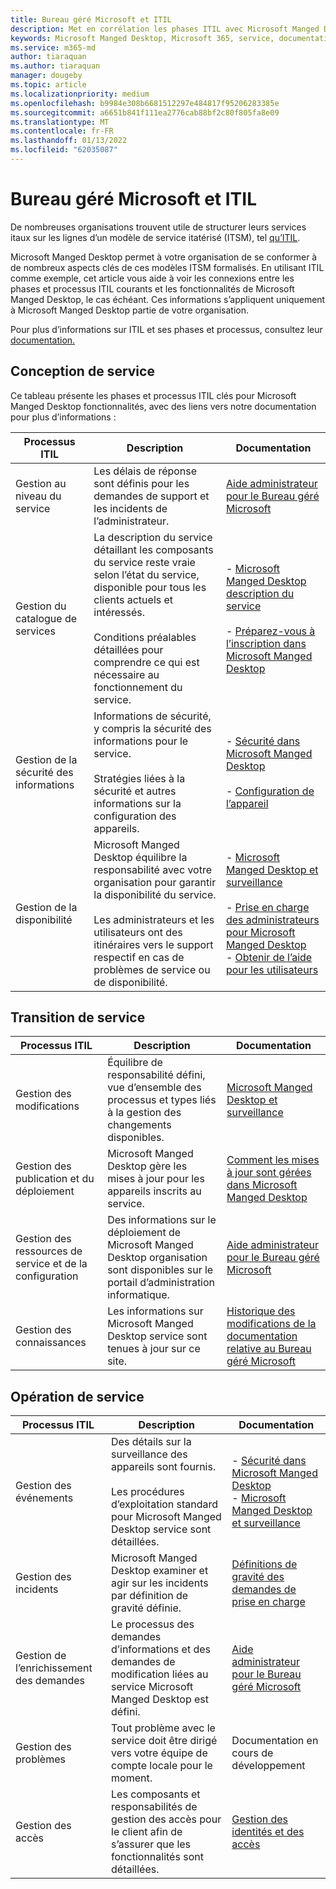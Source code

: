 ```yaml
---
title: Bureau géré Microsoft et ITIL
description: Met en corrélation les phases ITIL avec Microsoft Manged Desktop et articles
keywords: Microsoft Manged Desktop, Microsoft 365, service, documentation, ITISM
ms.service: m365-md
author: tiaraquan
ms.author: tiaraquan
manager: dougeby
ms.topic: article
ms.localizationpriority: medium
ms.openlocfilehash: b9984e308b6681512297e484817f95206283385e
ms.sourcegitcommit: a6651b841f111ea2776cab88bf2c80f805fa8e09
ms.translationtype: MT
ms.contentlocale: fr-FR
ms.lasthandoff: 01/13/2022
ms.locfileid: "62035087"
---
```

# <a name="microsoft-managed-desktop-and-itil"></a>Bureau géré Microsoft et ITIL

De nombreuses organisations trouvent utile de structurer leurs services itaux sur les lignes d’un modèle de service itatérisé (ITSM), tel [qu’ITIL](https://www.axelos.com/best-practice-solutions/itil). 

Microsoft Manged Desktop permet à votre organisation de se conformer à de nombreux aspects clés de ces modèles ITSM formalisés. En utilisant ITIL comme exemple, cet article vous aide à voir les connexions entre les phases et processus ITIL courants et les fonctionnalités de Microsoft Manged Desktop, le cas échéant. Ces informations s’appliquent uniquement à Microsoft Manged Desktop partie de votre organisation.

Pour plus d’informations sur ITIL et ses phases et processus, consultez leur [documentation.](https://www.axelos.com/best-practice-solutions/itil)


## <a name="service-design"></a>Conception de service

Ce tableau présente les phases et processus ITIL clés pour Microsoft Manged Desktop fonctionnalités, avec des liens vers notre documentation pour plus d’informations :



|Processus ITIL |Description  |Documentation |
|---------|---------|---------|
|Gestion au niveau du service     | Les délais de réponse sont définis pour les demandes de support et les incidents de l’administrateur.  |  [Aide administrateur pour le Bureau géré Microsoft](working-with-managed-desktop/admin-support.md)  |
|Gestion du catalogue de services     | La description du service détaillant les composants du service reste vraie selon l’état du service, disponible pour tous les clients actuels et intéressés.<br><br>Conditions préalables détaillées pour comprendre ce qui est nécessaire au fonctionnement du service.  | - [Microsoft Manged Desktop description du service](service-description/index.md)<br><br>- [Préparez-vous à l’inscription dans Microsoft Manged Desktop](get-ready/index.md)  |
|Gestion de la sécurité des informations     | Informations de sécurité, y compris la sécurité des informations pour le service.<br><br> Stratégies liées à la sécurité et autres informations sur la configuration des appareils.   | - [Sécurité dans Microsoft Manged Desktop](service-description/security.md)<br><br>- [Configuration de l’appareil](service-description/device-policies.md)  |
|Gestion de la disponibilité     |  Microsoft Manged Desktop équilibre la responsabilité avec votre organisation pour garantir la disponibilité du service.<br><br>Les administrateurs et les utilisateurs ont des itinéraires vers le support respectif en cas de problèmes de service ou de disponibilité. | - [Microsoft Manged Desktop et surveillance](service-description/operations-and-monitoring.md)<br><br>- [Prise en charge des administrateurs pour Microsoft Manged Desktop](working-with-managed-desktop/admin-support.md)<br>- [Obtenir de l’aide pour les utilisateurs](working-with-managed-desktop/end-user-support.md)  |



## <a name="service-transition"></a>Transition de service


|Processus ITIL |Description  |Documentation |
|---------|---------|---------|
|Gestion des modifications     | Équilibre de responsabilité défini, vue d’ensemble des processus et types liés à la gestion des changements disponibles.  | [Microsoft Manged Desktop et surveillance](service-description/operations-and-monitoring.md#change-management) |
|Gestion des publication et du déploiement     |  Microsoft Manged Desktop gère les mises à jour pour les appareils inscrits au service.  | [Comment les mises à jour sont gérées dans Microsoft Manged Desktop](service-description/updates.md)        |
|Gestion des ressources de service et de la configuration     | Des informations sur le déploiement de Microsoft Manged Desktop organisation sont disponibles sur le portail d’administration informatique.  | [Aide administrateur pour le Bureau géré Microsoft](working-with-managed-desktop/admin-support.md) |
|Gestion des connaissances     | Les informations sur Microsoft Manged Desktop service sont tenues à jour sur ce site.   | [Historique des modifications de la documentation relative au Bureau géré Microsoft](change-history-managed-desktop.md)        |



## <a name="service-operation"></a>Opération de service


|Processus ITIL |Description  |Documentation  |
|---------|---------|---------|
|Gestion des événements     |  Des détails sur la surveillance des appareils sont fournis.<br><br>Les procédures d’exploitation standard pour Microsoft Manged Desktop service sont détaillées. |  - [Sécurité dans Microsoft Manged Desktop](service-description/security.md)<br>- [Microsoft Manged Desktop et surveillance](service-description/operations-and-monitoring.md)       |
|Gestion des incidents  | Microsoft Manged Desktop examiner et agir sur les incidents par définition de gravité définie.  |  [Définitions de gravité des demandes de prise en charge](working-with-managed-desktop/admin-support.md#support-request-severity-definitions)       |
|Gestion de l’enrichissement des demandes     |  Le processus des demandes d’informations et des demandes de modification liées au service Microsoft Manged Desktop est défini.         |[Aide administrateur pour le Bureau géré Microsoft](working-with-managed-desktop/admin-support.md)         |
|Gestion des problèmes     | Tout problème avec le service doit être dirigé vers votre équipe de compte locale pour le moment. | Documentation en cours de développement |
|Gestion des accès     | Les composants et responsabilités de gestion des accès pour le client afin de s’assurer que les fonctionnalités sont détaillées.  | [Gestion des identités et des accès](service-description/security.md#identity-and-access-management)        |
